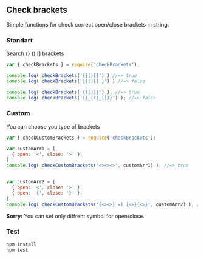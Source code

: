 ## Check brackets

Simple functions for check correct open/close brackets in string.

### Standart
Search {} () [] brackets

```js
var { checkBrackets } = require('checkBrackets');

console.log( checkBrackets('{}()[]') ) //=> true
console.log( checkBrackets('{}()[] }') ) //=> false

console.log( checkBrackets('{([])}') ); //=> true
console.log( checkBrackets('{(_(((_[])}') ); //=> false
```

### Custom
You can choose you type of brackets

```js
var { checkCustomBrackets } = require('checkBrackets');

var customArr1 = [
  { open: '<', close: '>' },
]
console.log( checkCustomBrackets('<><><>', customArr1) ); //=> true


var customArr2 = [
  { open: '<', close: '>' },
  { open: '{', close: '}' },
]
console.log( checkCustomBrackets('{<><>} =) {<>}{<>}', customArr2) ); //=> true

```

**Sorry:** You can set only diffrent symbol for open/close.

### Test
```sh
npm install
npm test
```
